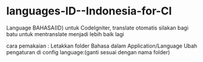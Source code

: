 # languages-ID--Indonesia-for-CI
Language BAHASA(ID) untuk CodeIgniter,
translate otomatis silakan bagi batu untuk mentranslate menjadi lebih baik lagi

cara pemakaian : 
Letakkan folder Bahasa dalam Application/Language
Ubah pengaturan di config language:(ganti sesuai dengan nama folder)
